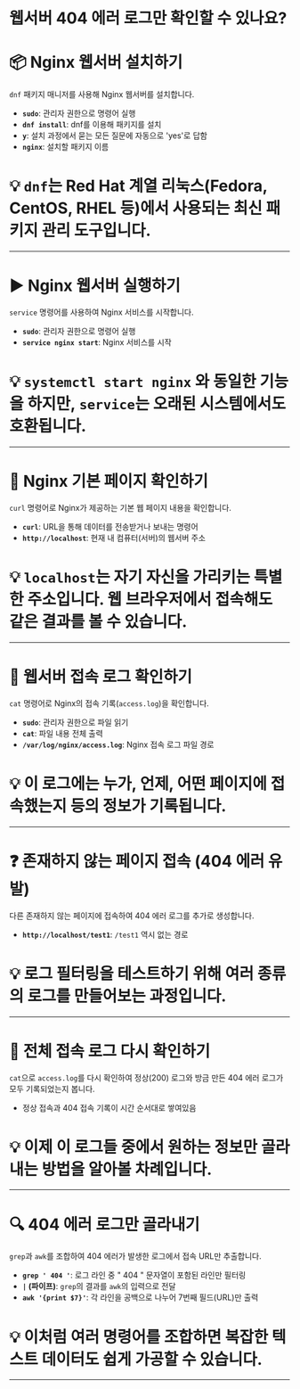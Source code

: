 # 웹서버 404 에러 로그만 확인할 수 있나요?

# **📦 Nginx 웹서버 설치하기**

`dnf` 패키지 매니저를 사용해 Nginx 웹서버를 설치합니다.

- **`sudo`**: 관리자 권한으로 명령어 실행
- **`dnf install`**: dnf를 이용해 패키지를 설치
- **`y`**: 설치 과정에서 묻는 모든 질문에 자동으로 'yes'로 답함
- **`nginx`**: 설치할 패키지 이름

# **💡 `dnf`는 Red Hat 계열 리눅스(Fedora, CentOS, RHEL 등)에서 사용되는 최신 패키지 관리 도구입니다.**

---

# **▶️ Nginx 웹서버 실행하기**

`service` 명령어를 사용하여 Nginx 서비스를 시작합니다.

- **`sudo`**: 관리자 권한으로 명령어 실행
- **`service nginx start`**: Nginx 서비스를 시작

# **💡 `systemctl start nginx` 와 동일한 기능을 하지만, `service`는 오래된 시스템에서도 호환됩니다.**

---

# **📄 Nginx 기본 페이지 확인하기**

`curl` 명령어로 Nginx가 제공하는 기본 웹 페이지 내용을 확인합니다.

- **`curl`**: URL을 통해 데이터를 전송받거나 보내는 명령어
- **`http://localhost`**: 현재 내 컴퓨터(서버)의 웹서버 주소

# **💡 `localhost`는 자기 자신을 가리키는 특별한 주소입니다. 웹 브라우저에서 접속해도 같은 결과를 볼 수 있습니다.**

---

# **📜 웹서버 접속 로그 확인하기**

`cat` 명령어로 Nginx의 접속 기록(`access.log`)을 확인합니다.

- **`sudo`**: 관리자 권한으로 파일 읽기
- **`cat`**: 파일 내용 전체 출력
- **`/var/log/nginx/access.log`**: Nginx 접속 로그 파일 경로

# **💡 이 로그에는 누가, 언제, 어떤 페이지에 접속했는지 등의 정보가 기록됩니다.**

---

# **❓ 존재하지 않는 페이지 접속 (404 에러 유발)**

다른 존재하지 않는 페이지에 접속하여 404 에러 로그를 추가로 생성합니다.

- **`http://localhost/test1`**: `/test1` 역시 없는 경로

# **💡 로그 필터링을 테스트하기 위해 여러 종류의 로그를 만들어보는 과정입니다.**

---

# **📜 전체 접속 로그 다시 확인하기**

`cat`으로 `access.log`를 다시 확인하여 정상(200) 로그와 방금 만든 404 에러 로그가 모두 기록되었는지 봅니다.

- 정상 접속과 404 접속 기록이 시간 순서대로 쌓여있음

# **💡 이제 이 로그들 중에서 원하는 정보만 골라내는 방법을 알아볼 차례입니다.**

---

# **🔍 404 에러 로그만 골라내기**

`grep`과 `awk`를 조합하여 404 에러가 발생한 로그에서 접속 URL만 추출합니다.

- **`grep ' 404 '`**: 로그 라인 중 " 404 " 문자열이 포함된 라인만 필터링
- **`|` (파이프)**: `grep`의 결과를 `awk`의 입력으로 전달
- **`awk '{print $7}'`**: 각 라인을 공백으로 나누어 7번째 필드(URL)만 출력

# **💡 이처럼 여러 명령어를 조합하면 복잡한 텍스트 데이터도 쉽게 가공할 수 있습니다.**

---